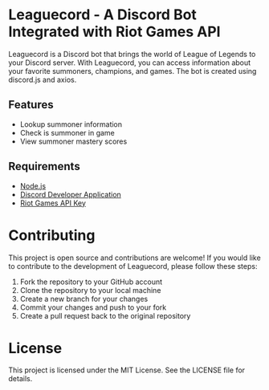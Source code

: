 # Leaguecord - A Discord Bot Integrated with Riot Games API

Leaguecord is a Discord bot that brings the world of League of Legends to your Discord server. With Leaguecord, you can access information about your favorite summoners, champions, and games. The bot is created using discord.js and axios.

## Features

-   Lookup summoner information
-   Check is summoner in game
-   View summoner mastery scores

## Requirements

-   [Node.js](https://nodejs.org/en/download/)
-   [Discord Developer Application](https://discord.com/developers/applications)
-   [Riot Games API Key](https://developer.riotgames.com/)

# Contributing

This project is open source and contributions are welcome! If you would like to contribute to the development of Leaguecord, please follow these steps:

1. Fork the repository to your GitHub account
2. Clone the repository to your local machine
3. Create a new branch for your changes
4. Commit your changes and push to your fork
5. Create a pull request back to the original repository

# License

This project is licensed under the MIT License. See the LICENSE file for details.

